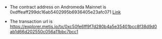 - The contract address on Andromeda Mainnet is 0xdffeaff299dc16ab5402995b6936405e23afc071 [Link](https://explorer.metis.io/address/0xdffeaff299dc16ab5402995b6936405e23afc071)

- The transaction url is https://explorer.metis.io/tx/0xc50fe6ff9f7d280b4a5e35401bcc8f38d9d0ab1d66d202550c056a11bbc7bcc1
